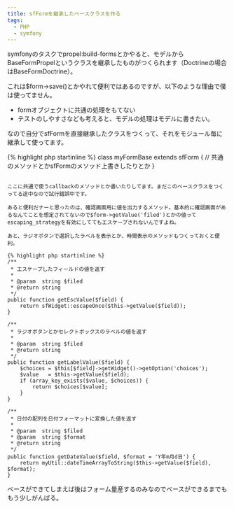 ```yaml
---
title: sfFormを継承したベースクラスを作る
tags: 
  - PHP
  - symfony
---
```


symfonyのタスクでpropel:build-formsとかやると、モデルからBaseFormPropelというクラスを継承したものがつくられます（Doctrineの場合はBaseFormDoctrine）。

これは$form->save()とかやれて便利ではあるのですが、以下のような理由で僕は使ってません。

* formオブジェクトに共通の処理をもてない
* テストのしやすさなども考えると、モデルの処理はモデルに書きたい。

なので自分でsfFormを直接継承したクラスをつくって、それをモジュール毎に継承して使ってます。

{% highlight php startinline %}
class myFormBase extends sfForm
{
    // 共通のメソッドとかsfFormのメソッド上書きしたりとか
}
```

ここに共通で使うcallbackのメソッドとか書いたりしてます。まだこのベースクラスをつくってる途中なので試行錯誤中です。

あると便利だナーと思ったのは、確認画面用に値を出力するメソッド。基本的に確認画面があるなんてことを想定されてないので$form->getValue('filed')とかの値ってescaping_strategyを有効にしててもエスケープされないんですよね。

あと、ラジオボタンで選択したラベルを表示とか、時間表示のメソッドもつくっておくと便利。

{% highlight php startinline %}
/**
 * エスケープしたフィールドの値を返す
 *
 * @param  string $filed
 * @return string
 */
public function getEscValue($field) {
    return sfWidget::escapeOnce($this->getValue($field));
}

/**
 * ラジオボタンとかセレクトボックスのラベルの値を返す
 *
 * @param  string $filed
 * @return string
 */
public function getLabelValue($field) {
    $choices = $this[$field]->getWidget()->getOption('choices');
    $value   = $this->getValue($field);
    if (array_key_exists($value, $choices)) {
        return $choices[$value];
    }
}

/**
 * 日付の配列を日付フォーマットに変換した値を返す
 *
 * @param  string $filed
 * @param  string $format
 * @return string
 */
public function getDateValue($field, $format = 'Y年m月d日') {
    return myUtil::dateTimeArrayToString($this->getValue($field), $format);
}
```

ベースができてしまえば後はフォーム量産するのみなのでベースができるまでももう少しがんばる。

